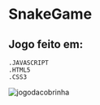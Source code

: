 # SnakeGame

## Jogo feito em:
    
    .JAVASCRIPT
    .HTML5
    .CSS3

![jogodacobrinha](https://user-images.githubusercontent.com/35041966/45797171-9cf2f400-bc7a-11e8-97a5-c6f363d11066.png)

